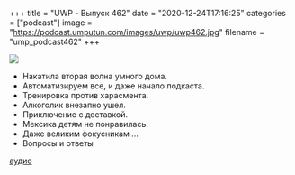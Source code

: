 +++
title = "UWP - Выпуск 462"
date = "2020-12-24T17:16:25"
categories = ["podcast"]
image = "https://podcast.umputun.com/images/uwp/uwp462.jpg"
filename = "ump_podcast462"
+++

![](https://podcast.umputun.com/images/uwp/uwp462.jpg)

- Накатила вторая волна умного дома.
- Автоматизируем все, и даже начало подкаста.
- Тренировка против харасмента.
- Алкоголик внезапно ушел.
- Приключение с доставкой.
- Мексика детям не понравилась.
- Даже великим фокусникам ...
- Вопросы и ответы

[аудио](https://podcast.umputun.com/media/ump_podcast462.mp3)
<audio src="https://podcast.umputun.com/media/ump_podcast462.mp3" preload="none"></audio>
